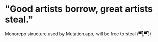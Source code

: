 # "Good artists borrow, great artists steal."

Monorepo structure used by Mutation.app, will be free to steal (▀̿Ĺ̯▀̿ ̿)\
